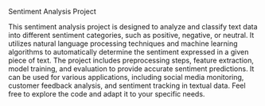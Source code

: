 
Sentiment Analysis Project

This sentiment analysis project is designed to analyze and classify text data into different sentiment categories, such as positive, negative, or neutral. It utilizes natural language processing techniques and machine learning algorithms to automatically determine the sentiment expressed in a given piece of text. The project includes preprocessing steps, feature extraction, model training, and evaluation to provide accurate sentiment predictions. It can be used for various applications, including social media monitoring, customer feedback analysis, and sentiment tracking in textual data. Feel free to explore the code and adapt it to your specific needs.
